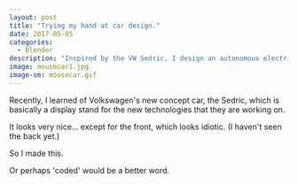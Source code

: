 ```yaml
---
layout: post
title: "Trying my hand at car design."
date: 2017-05-05
categories:
  - Blender
description: "Inspired by the VW Sedric, I design an autonomous electric car."
image: mousecar1.jpg
image-sm: mousecar.gif
---
```

Recently, I learned of Volkswagen's new concept car, the Sedric, which is basically a display stand for the new technologies that they are working on.

It looks very nice... except for the front, which looks idiotic. (I haven't seen the back yet.)

So I made this.

Or perhaps 'coded' would be a better word.

